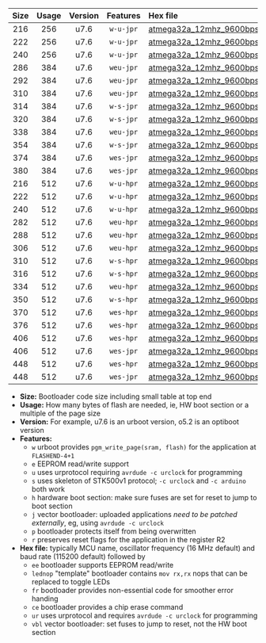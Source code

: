 |Size|Usage|Version|Features|Hex file|
|:-:|:-:|:-:|:-:|:--|
|216|256|u7.6|`w-u-jpr`|[atmega32a_12mhz_9600bps_ur_vbl.hex](https://raw.githubusercontent.com/stefanrueger/urboot/main/bootloaders/atmega32a/fcpu_12mhz/9600_bps/atmega32a_12mhz_9600bps_ur_vbl.hex)|
|222|256|u7.6|`w-u-jpr`|[atmega32a_12mhz_9600bps_lednop_ur_vbl.hex](https://raw.githubusercontent.com/stefanrueger/urboot/main/bootloaders/atmega32a/fcpu_12mhz/9600_bps/atmega32a_12mhz_9600bps_lednop_ur_vbl.hex)|
|240|256|u7.6|`w-u-jpr`|[atmega32a_12mhz_9600bps_lednop_fr_ur_vbl.hex](https://raw.githubusercontent.com/stefanrueger/urboot/main/bootloaders/atmega32a/fcpu_12mhz/9600_bps/atmega32a_12mhz_9600bps_lednop_fr_ur_vbl.hex)|
|286|384|u7.6|`weu-jpr`|[atmega32a_12mhz_9600bps_ee_ur_vbl.hex](https://raw.githubusercontent.com/stefanrueger/urboot/main/bootloaders/atmega32a/fcpu_12mhz/9600_bps/atmega32a_12mhz_9600bps_ee_ur_vbl.hex)|
|292|384|u7.6|`weu-jpr`|[atmega32a_12mhz_9600bps_ee_lednop_ur_vbl.hex](https://raw.githubusercontent.com/stefanrueger/urboot/main/bootloaders/atmega32a/fcpu_12mhz/9600_bps/atmega32a_12mhz_9600bps_ee_lednop_ur_vbl.hex)|
|310|384|u7.6|`weu-jpr`|[atmega32a_12mhz_9600bps_ee_lednop_fr_ur_vbl.hex](https://raw.githubusercontent.com/stefanrueger/urboot/main/bootloaders/atmega32a/fcpu_12mhz/9600_bps/atmega32a_12mhz_9600bps_ee_lednop_fr_ur_vbl.hex)|
|314|384|u7.6|`w-s-jpr`|[atmega32a_12mhz_9600bps_vbl.hex](https://raw.githubusercontent.com/stefanrueger/urboot/main/bootloaders/atmega32a/fcpu_12mhz/9600_bps/atmega32a_12mhz_9600bps_vbl.hex)|
|320|384|u7.6|`w-s-jpr`|[atmega32a_12mhz_9600bps_lednop_vbl.hex](https://raw.githubusercontent.com/stefanrueger/urboot/main/bootloaders/atmega32a/fcpu_12mhz/9600_bps/atmega32a_12mhz_9600bps_lednop_vbl.hex)|
|338|384|u7.6|`weu-jpr`|[atmega32a_12mhz_9600bps_ee_lednop_fr_ce_ur_vbl.hex](https://raw.githubusercontent.com/stefanrueger/urboot/main/bootloaders/atmega32a/fcpu_12mhz/9600_bps/atmega32a_12mhz_9600bps_ee_lednop_fr_ce_ur_vbl.hex)|
|354|384|u7.6|`w-s-jpr`|[atmega32a_12mhz_9600bps_lednop_fr_vbl.hex](https://raw.githubusercontent.com/stefanrueger/urboot/main/bootloaders/atmega32a/fcpu_12mhz/9600_bps/atmega32a_12mhz_9600bps_lednop_fr_vbl.hex)|
|374|384|u7.6|`wes-jpr`|[atmega32a_12mhz_9600bps_ee_vbl.hex](https://raw.githubusercontent.com/stefanrueger/urboot/main/bootloaders/atmega32a/fcpu_12mhz/9600_bps/atmega32a_12mhz_9600bps_ee_vbl.hex)|
|380|384|u7.6|`wes-jpr`|[atmega32a_12mhz_9600bps_ee_lednop_vbl.hex](https://raw.githubusercontent.com/stefanrueger/urboot/main/bootloaders/atmega32a/fcpu_12mhz/9600_bps/atmega32a_12mhz_9600bps_ee_lednop_vbl.hex)|
|216|512|u7.6|`w-u-hpr`|[atmega32a_12mhz_9600bps_ur.hex](https://raw.githubusercontent.com/stefanrueger/urboot/main/bootloaders/atmega32a/fcpu_12mhz/9600_bps/atmega32a_12mhz_9600bps_ur.hex)|
|222|512|u7.6|`w-u-hpr`|[atmega32a_12mhz_9600bps_lednop_ur.hex](https://raw.githubusercontent.com/stefanrueger/urboot/main/bootloaders/atmega32a/fcpu_12mhz/9600_bps/atmega32a_12mhz_9600bps_lednop_ur.hex)|
|240|512|u7.6|`w-u-hpr`|[atmega32a_12mhz_9600bps_lednop_fr_ur.hex](https://raw.githubusercontent.com/stefanrueger/urboot/main/bootloaders/atmega32a/fcpu_12mhz/9600_bps/atmega32a_12mhz_9600bps_lednop_fr_ur.hex)|
|282|512|u7.6|`weu-hpr`|[atmega32a_12mhz_9600bps_ee_ur.hex](https://raw.githubusercontent.com/stefanrueger/urboot/main/bootloaders/atmega32a/fcpu_12mhz/9600_bps/atmega32a_12mhz_9600bps_ee_ur.hex)|
|288|512|u7.6|`weu-hpr`|[atmega32a_12mhz_9600bps_ee_lednop_ur.hex](https://raw.githubusercontent.com/stefanrueger/urboot/main/bootloaders/atmega32a/fcpu_12mhz/9600_bps/atmega32a_12mhz_9600bps_ee_lednop_ur.hex)|
|306|512|u7.6|`weu-hpr`|[atmega32a_12mhz_9600bps_ee_lednop_fr_ur.hex](https://raw.githubusercontent.com/stefanrueger/urboot/main/bootloaders/atmega32a/fcpu_12mhz/9600_bps/atmega32a_12mhz_9600bps_ee_lednop_fr_ur.hex)|
|310|512|u7.6|`w-s-hpr`|[atmega32a_12mhz_9600bps.hex](https://raw.githubusercontent.com/stefanrueger/urboot/main/bootloaders/atmega32a/fcpu_12mhz/9600_bps/atmega32a_12mhz_9600bps.hex)|
|316|512|u7.6|`w-s-hpr`|[atmega32a_12mhz_9600bps_lednop.hex](https://raw.githubusercontent.com/stefanrueger/urboot/main/bootloaders/atmega32a/fcpu_12mhz/9600_bps/atmega32a_12mhz_9600bps_lednop.hex)|
|334|512|u7.6|`weu-hpr`|[atmega32a_12mhz_9600bps_ee_lednop_fr_ce_ur.hex](https://raw.githubusercontent.com/stefanrueger/urboot/main/bootloaders/atmega32a/fcpu_12mhz/9600_bps/atmega32a_12mhz_9600bps_ee_lednop_fr_ce_ur.hex)|
|350|512|u7.6|`w-s-hpr`|[atmega32a_12mhz_9600bps_lednop_fr.hex](https://raw.githubusercontent.com/stefanrueger/urboot/main/bootloaders/atmega32a/fcpu_12mhz/9600_bps/atmega32a_12mhz_9600bps_lednop_fr.hex)|
|370|512|u7.6|`wes-hpr`|[atmega32a_12mhz_9600bps_ee.hex](https://raw.githubusercontent.com/stefanrueger/urboot/main/bootloaders/atmega32a/fcpu_12mhz/9600_bps/atmega32a_12mhz_9600bps_ee.hex)|
|376|512|u7.6|`wes-hpr`|[atmega32a_12mhz_9600bps_ee_lednop.hex](https://raw.githubusercontent.com/stefanrueger/urboot/main/bootloaders/atmega32a/fcpu_12mhz/9600_bps/atmega32a_12mhz_9600bps_ee_lednop.hex)|
|406|512|u7.6|`wes-hpr`|[atmega32a_12mhz_9600bps_ee_lednop_fr.hex](https://raw.githubusercontent.com/stefanrueger/urboot/main/bootloaders/atmega32a/fcpu_12mhz/9600_bps/atmega32a_12mhz_9600bps_ee_lednop_fr.hex)|
|406|512|u7.6|`wes-jpr`|[atmega32a_12mhz_9600bps_ee_lednop_fr_vbl.hex](https://raw.githubusercontent.com/stefanrueger/urboot/main/bootloaders/atmega32a/fcpu_12mhz/9600_bps/atmega32a_12mhz_9600bps_ee_lednop_fr_vbl.hex)|
|448|512|u7.6|`wes-hpr`|[atmega32a_12mhz_9600bps_ee_lednop_fr_ce.hex](https://raw.githubusercontent.com/stefanrueger/urboot/main/bootloaders/atmega32a/fcpu_12mhz/9600_bps/atmega32a_12mhz_9600bps_ee_lednop_fr_ce.hex)|
|448|512|u7.6|`wes-jpr`|[atmega32a_12mhz_9600bps_ee_lednop_fr_ce_vbl.hex](https://raw.githubusercontent.com/stefanrueger/urboot/main/bootloaders/atmega32a/fcpu_12mhz/9600_bps/atmega32a_12mhz_9600bps_ee_lednop_fr_ce_vbl.hex)|

- **Size:** Bootloader code size including small table at top end
- **Usage:** How many bytes of flash are needed, ie, HW boot section or a multiple of the page size
- **Version:** For example, u7.6 is an urboot version, o5.2 is an optiboot version
- **Features:**
  + `w` urboot provides `pgm_write_page(sram, flash)` for the application at `FLASHEND-4+1`
  + `e` EEPROM read/write support
  + `u` uses urprotocol requiring `avrdude -c urclock` for programming
  + `s` uses skeleton of STK500v1 protocol; `-c urclock` and `-c arduino` both work
  + `h` hardware boot section: make sure fuses are set for reset to jump to boot section
  + `j` vector bootloader: uploaded applications *need to be patched externally*, eg, using `avrdude -c urclock`
  + `p` bootloader protects itself from being overwritten
  + `r` preserves reset flags for the application in the register R2
- **Hex file:** typically MCU name, oscillator frequency (16 MHz default) and baud rate (115200 default) followed by
  + `ee` bootloader supports EEPROM read/write
  + `lednop` "template" bootloader contains `mov rx,rx` nops that can be replaced to toggle LEDs
  + `fr` bootloader provides non-essential code for smoother error handing
  + `ce` bootloader provides a chip erase command
  + `ur` uses urprotocol and requires `avrdude -c urclock` for programming
  + `vbl` vector bootloader: set fuses to jump to reset, not the HW boot section
